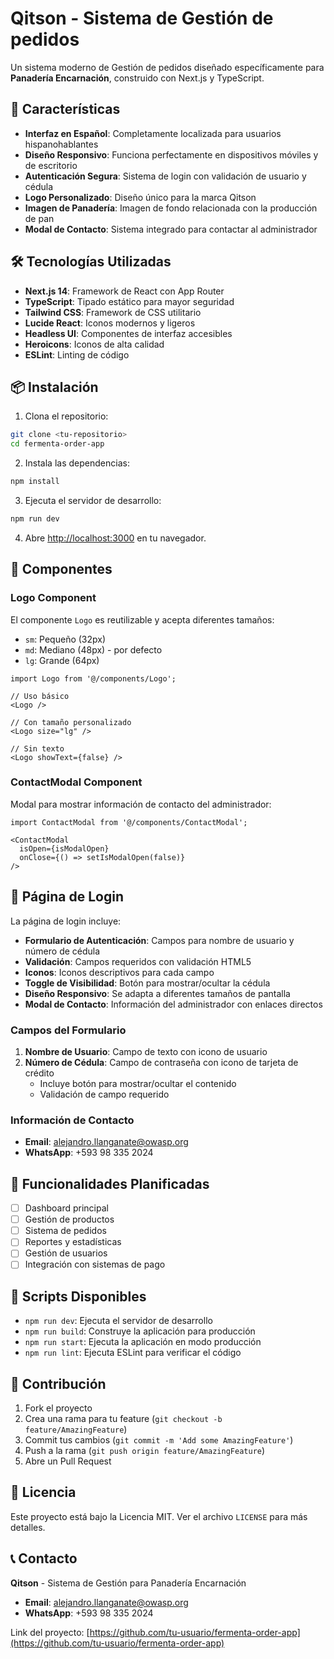 # Qitson - Sistema de Gestión de pedidos

Un sistema moderno de Gestión de pedidos diseñado específicamente para **Panadería Encarnación**, construido con Next.js y TypeScript.

## 🚀 Características

- **Interfaz en Español**: Completamente localizada para usuarios hispanohablantes
- **Diseño Responsivo**: Funciona perfectamente en dispositivos móviles y de escritorio
- **Autenticación Segura**: Sistema de login con validación de usuario y cédula
- **Logo Personalizado**: Diseño único para la marca Qitson
- **Imagen de Panadería**: Imagen de fondo relacionada con la producción de pan
- **Modal de Contacto**: Sistema integrado para contactar al administrador

## 🛠️ Tecnologías Utilizadas

- **Next.js 14**: Framework de React con App Router
- **TypeScript**: Tipado estático para mayor seguridad
- **Tailwind CSS**: Framework de CSS utilitario
- **Lucide React**: Iconos modernos y ligeros
- **Headless UI**: Componentes de interfaz accesibles
- **Heroicons**: Iconos de alta calidad
- **ESLint**: Linting de código

## 📦 Instalación

1. Clona el repositorio:
```bash
git clone <tu-repositorio>
cd fermenta-order-app
```

2. Instala las dependencias:
```bash
npm install
```

3. Ejecuta el servidor de desarrollo:
```bash
npm run dev
```

4. Abre [http://localhost:3000](http://localhost:3000) en tu navegador.

## 🎨 Componentes

### Logo Component
El componente `Logo` es reutilizable y acepta diferentes tamaños:
- `sm`: Pequeño (32px)
- `md`: Mediano (48px) - por defecto
- `lg`: Grande (64px)

```tsx
import Logo from '@/components/Logo';

// Uso básico
<Logo />

// Con tamaño personalizado
<Logo size="lg" />

// Sin texto
<Logo showText={false} />
```

### ContactModal Component
Modal para mostrar información de contacto del administrador:

```tsx
import ContactModal from '@/components/ContactModal';

<ContactModal 
  isOpen={isModalOpen} 
  onClose={() => setIsModalOpen(false)} 
/>
```

## 📱 Página de Login

La página de login incluye:

- **Formulario de Autenticación**: Campos para nombre de usuario y número de cédula
- **Validación**: Campos requeridos con validación HTML5
- **Iconos**: Iconos descriptivos para cada campo
- **Toggle de Visibilidad**: Botón para mostrar/ocultar la cédula
- **Diseño Responsivo**: Se adapta a diferentes tamaños de pantalla
- **Modal de Contacto**: Información del administrador con enlaces directos

### Campos del Formulario

1. **Nombre de Usuario**: Campo de texto con icono de usuario
2. **Número de Cédula**: Campo de contraseña con icono de tarjeta de crédito
   - Incluye botón para mostrar/ocultar el contenido
   - Validación de campo requerido

### Información de Contacto

- **Email**: alejandro.llanganate@owasp.org
- **WhatsApp**: +593 98 335 2024

## 🎯 Funcionalidades Planificadas

- [ ] Dashboard principal
- [ ] Gestión de productos
- [ ] Sistema de pedidos
- [ ] Reportes y estadísticas
- [ ] Gestión de usuarios
- [ ] Integración con sistemas de pago

## 📄 Scripts Disponibles

- `npm run dev`: Ejecuta el servidor de desarrollo
- `npm run build`: Construye la aplicación para producción
- `npm run start`: Ejecuta la aplicación en modo producción
- `npm run lint`: Ejecuta ESLint para verificar el código

## 🤝 Contribución

1. Fork el proyecto
2. Crea una rama para tu feature (`git checkout -b feature/AmazingFeature`)
3. Commit tus cambios (`git commit -m 'Add some AmazingFeature'`)
4. Push a la rama (`git push origin feature/AmazingFeature`)
5. Abre un Pull Request

## 📝 Licencia

Este proyecto está bajo la Licencia MIT. Ver el archivo `LICENSE` para más detalles.

## 📞 Contacto

**Qitson** - Sistema de Gestión para Panadería Encarnación

- **Email**: alejandro.llanganate@owasp.org
- **WhatsApp**: +593 98 335 2024

Link del proyecto: [https://github.com/tu-usuario/fermenta-order-app](https://github.com/tu-usuario/fermenta-order-app)
